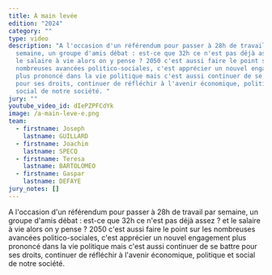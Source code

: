 ```yaml
---
title: À main levée
edition: "2024"
category: ""
type: video
description: "A l'occasion d'un référendum pour passer à 28h de travail par
  semaine, un groupe d'amis débat : est-ce que 32h ce n'est pas déjà assez ? et
  le salaire à vie alors on y pense ? 2050 c'est aussi faire le point sur les
  nombreuses avancées politico-sociales, c'est apprécier un nouvel engagement
  plus prononcé dans la vie politique mais c'est aussi continuer de se battre
  pour ses droits, continuer de réfléchir à l'avenir économique, politique et
  social de notre société. "
jury: ""
youtube_video_id: dIePZPFCdYk
image: /a-main-leve-e.png
team:
  - firstname: Joseph
    lastname: GUILLARD
  - firstname: Joachim
    lastname: SPECQ
  - firstname: Teresa
    lastname: BARTOLOMEO
  - firstname: Gaspar
    lastname: DEFAYE
jury_notes: []
---
```

A l'occasion d'un référendum pour passer à 28h de travail par semaine, un groupe d'amis débat : est-ce que 32h ce n'est pas déjà assez ? et le salaire à vie alors on y pense ? 2050 c'est aussi faire le point sur les nombreuses avancées politico-sociales, <!--more-->c'est apprécier un nouvel engagement plus prononcé dans la vie politique mais c'est aussi continuer de se battre pour ses droits, continuer de réfléchir à l'avenir économique, politique et social de notre société.
